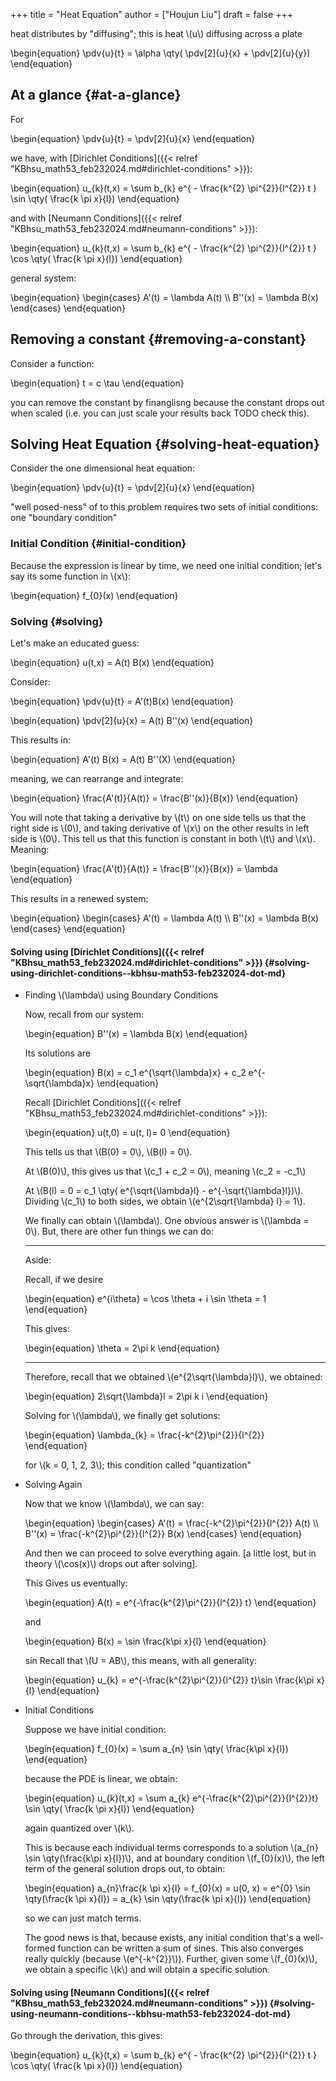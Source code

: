 +++
title = "Heat Equation"
author = ["Houjun Liu"]
draft = false
+++

heat distributes by "diffusing"; this is heat \\(u\\) diffusing across a plate

\begin{equation}
\pdv{u}{t} = \alpha \qty( \pdv[2]{u}{x} + \pdv[2]{u}{y})
\end{equation}


## At a glance {#at-a-glance}

For

\begin{equation}
\pdv{u}{t} = \pdv[2]{u}{x}
\end{equation}

we have, with [Dirichlet Conditions]({{< relref "KBhsu_math53_feb232024.md#dirichlet-conditions" >}}):

\begin{equation}
u\_{k}(t,x) =  \sum b\_{k} e^{ - \frac{k^{2} \pi^{2}}{l^{2}} t } \sin \qty( \frac{k \pi x}{l})
\end{equation}

and with [Neumann Conditions]({{< relref "KBhsu_math53_feb232024.md#neumann-conditions" >}}):

\begin{equation}
u\_{k}(t,x) =  \sum b\_{k} e^{ - \frac{k^{2} \pi^{2}}{l^{2}} t } \cos \qty( \frac{k \pi x}{l})
\end{equation}

general system:

\begin{equation}
\begin{cases}
A'(t) = \lambda A(t) \\\\
B''(x) = \lambda B(x)
\end{cases}
\end{equation}


## Removing a constant {#removing-a-constant}

Consider a function:

\begin{equation}
t = c \tau
\end{equation}

you can remove the constant by finanglisng because the constant drops out when scaled (i.e. you can just scale your results back TODO check this).


## Solving Heat Equation {#solving-heat-equation}

Consider the one dimensional heat equation:

\begin{equation}
\pdv{u}{t} = \pdv[2]{u}{x}
\end{equation}

"well posed-ness" of to this problem requires two sets of initial conditions: one "boundary condition"


### Initial Condition {#initial-condition}

Because the expression is linear by time, we need one initial condition; let's say its some function in \\(x\\):

\begin{equation}
f\_{0}(x)
\end{equation}


### Solving {#solving}

Let's make an educated guess:

\begin{equation}
u(t,x) = A(t) B(x)
\end{equation}

Consider:

\begin{equation}
\pdv{u}{t} = A'(t)B(x)
\end{equation}

\begin{equation}
\pdv[2]{u}{x} = A(t) B''(x)
\end{equation}

This results in:

\begin{equation}
A'(t) B(x) = A(t) B''(X)
\end{equation}

meaning, we can rearrange and integrate:

\begin{equation}
\frac{A'(t)}{A(t)} = \frac{B''(x)}{B(x)}
\end{equation}

You will note that taking a derivative by \\(t\\) on one side tells us that the right side is \\(0\\), and taking derivative of \\(x\\) on the other results in left side is \\(0\\). This tell us that this function is constant in both \\(t\\) and \\(x\\). Meaning:

\begin{equation}
\frac{A'(t)}{A(t)} = \frac{B''(x)}{B(x)} = \lambda
\end{equation}

This results in a renewed system:

\begin{equation}
\begin{cases}
A'(t) = \lambda A(t) \\\\
B''(x) = \lambda B(x)
\end{cases}
\end{equation}


#### Solving using [Dirichlet Conditions]({{< relref "KBhsu_math53_feb232024.md#dirichlet-conditions" >}}) {#solving-using-dirichlet-conditions--kbhsu-math53-feb232024-dot-md}

<!--list-separator-->

-  Finding \\(\lambda\\) using Boundary Conditions

    Now, recall from our system:

    \begin{equation}
    B''(x) = \lambda B(x)
    \end{equation}

    Its solutions are

    \begin{equation}
    B(x) = c\_1 e^{\sqrt{\lambda}x} + c\_2 e^{-\sqrt{\lambda}x}
    \end{equation}

    Recall [Dirichlet Conditions]({{< relref "KBhsu_math53_feb232024.md#dirichlet-conditions" >}}):

    \begin{equation}
    u(t,0) = u(t, l)= 0
    \end{equation}

    This tells us that \\(B(0) = 0\\), \\(B(l) = 0\\).

    At \\(B(0)\\), this gives us that \\(c\_1 + c\_2 = 0\\), meaning \\(c\_2 = -c\_1\\)

    At \\(B(l) = 0  = c\_1 \qty( e^{\sqrt{\lambda}l} - e^{-\sqrt{\lambda}l})\\). Dividing \\(c\_1\\) to both sides, we obtain \\(e^{2\sqrt{\lambda} l} = 1\\).

    We finally can obtain \\(\lambda\\). One obvious answer is \\(\lambda = 0\\). But, there are other fun things we can do:

    ---

    Aside:

    Recall, if we desire

    \begin{equation}
    e^{i\theta} = \cos \theta + i \sin  \theta  = 1
    \end{equation}

    This gives:

    \begin{equation}
    \theta = 2\pi k
    \end{equation}

    ---

    Therefore, recall that we obtained \\(e^{2\sqrt{\lambda}l}\\), we obtained:

    \begin{equation}
    2\sqrt{\lambda}l = 2\pi k i
    \end{equation}

    Solving for \\(\lambda\\), we finally get solutions:

    \begin{equation}
    \lambda\_{k} = \frac{-k^{2}\pi^{2}}{l^{2}}
    \end{equation}

    for \\(k = 0, 1, 2, 3\\); this condition called "quantization"

<!--list-separator-->

-  Solving Again

    Now that we know \\(\lambda\\), we can say:

    \begin{equation}
    \begin{cases}
    A'(t) = \frac{-k^{2}\pi^{2}}{l^{2}} A(t) \\\\
    B''(x) = \frac{-k^{2}\pi^{2}}{l^{2}} B(x)
    \end{cases}
    \end{equation}

    And then we can proceed to solve everything again. [a little lost, but in theory \\(\cos(x)\\) drops out after solving].

    This Gives us eventually:

    \begin{equation}
    A(t) = e^{-\frac{k^{2}\pi^{2}}{l^{2}} t}
    \end{equation}

    and

    \begin{equation}
    B(x) = \sin \frac{k\pi x}{l}
    \end{equation}

    sin
    Recall that \\(U = AB\\), this means, with all generality:

    \begin{equation}
    u\_{k} = e^{-\frac{k^{2}\pi^{2}}{l^{2}} t}\sin \frac{k\pi x}{l}
    \end{equation}

<!--list-separator-->

-  Initial Conditions

    Suppose we have initial condition:

    \begin{equation}
    f\_{0}(x) = \sum a\_{n} \sin  \qty( \frac{k\pi x}{l})
    \end{equation}

    because the PDE is linear, we obtain:

    \begin{equation}
    u\_{k}(t,x) = \sum a\_{k} e^{-\frac{k^{2}\pi^{2}}{l^{2}}t} \sin \qty( \frac{k \pi x}{l})
    \end{equation}

    again quantized over \\(k\\).

    This is because each individual terms corresponds to a solution \\(a\_{n} \sin  \qty(\frac{k\pi x}{l})\\), and at boundary condition \\(f\_{0}(x)\\), the left term of the general solution drops out, to obtain:

    \begin{equation}
    a\_{n}\frac{k \pi x}{l} = f\_{0}(x) = u(0, x) = e^{0} \sin \qty(\frac{k \pi x}{l})  = a\_{k} \sin \qty(\frac{k \pi x}{l})
    \end{equation}

    so we can just match terms.

    The good news is that, because exists, any initial condition that's a well-formed function can be written a sum of sines. This also converges really quickly (because \\(e^{-k^{2}}\\)). Further, given some \\(f\_{0}(x)\\), we obtain a specific \\(k\\) and will obtain a specific solution.


#### Solving using [Neumann Conditions]({{< relref "KBhsu_math53_feb232024.md#neumann-conditions" >}}) {#solving-using-neumann-conditions--kbhsu-math53-feb232024-dot-md}

Go through the derivation, this gives:

\begin{equation}
u\_{k}(t,x) =  \sum b\_{k} e^{ - \frac{k^{2} \pi^{2}}{l^{2}} t } \cos \qty( \frac{k \pi x}{l})
\end{equation}
